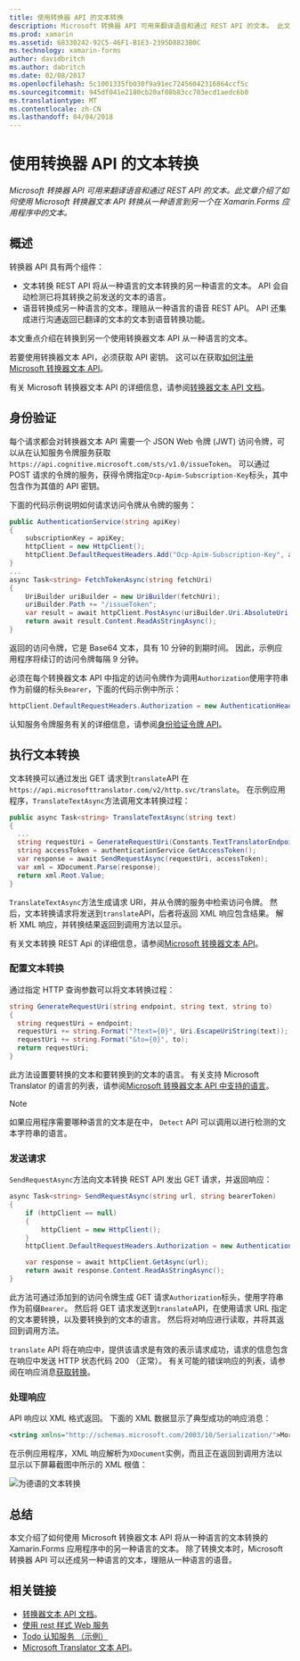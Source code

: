 ```yaml
---
title: 使用转换器 API 的文本转换
description: Microsoft 转换器 API 可用来翻译语音和通过 REST API 的文本。 此文章介绍了如何使用 Microsoft 转换器文本 API 转换从一种语言到另一个在 Xamarin.Forms 应用程序中的文本。
ms.prod: xamarin
ms.assetid: 68330242-92C5-46F1-B1E3-2395D8823B0C
ms.technology: xamarin-forms
author: davidbritch
ms.author: dabritch
ms.date: 02/08/2017
ms.openlocfilehash: 5c1001335fb030f9a91ec72456042316864ccf5c
ms.sourcegitcommit: 945df041e2180cb20af08b83cc703ecd1aedc6b0
ms.translationtype: MT
ms.contentlocale: zh-CN
ms.lasthandoff: 04/04/2018
---
```

# <a name="text-translation-using-the-translator-api"></a>使用转换器 API 的文本转换

_Microsoft 转换器 API 可用来翻译语音和通过 REST API 的文本。此文章介绍了如何使用 Microsoft 转换器文本 API 转换从一种语言到另一个在 Xamarin.Forms 应用程序中的文本。_

## <a name="overview"></a>概述

转换器 API 具有两个组件：

- 文本转换 REST API 将从一种语言的文本转换的另一种语言的文本。 API 会自动检测已将其转换之前发送的文本的语言。
- 语音转换成另一种语言的文本，理赔从一种语言的语音 REST API。 API 还集成进行沟通返回已翻译的文本的文本到语音转换功能。

本文重点介绍在转换到另一个使用转换器文本 API 从一种语言的文本。

若要使用转换器文本 API，必须获取 API 密钥。 这可以在获取[如何注册 Microsoft 转换器文本 API](/azure/cognitive-services/translator/translator-text-how-to-signup/)。

有关 Microsoft 转换器文本 API 的详细信息，请参阅[转换器文本 API 文档](/azure/cognitive-services/translator/)。

## <a name="authentication"></a>身份验证

每个请求都会对转换器文本 API 需要一个 JSON Web 令牌 (JWT) 访问令牌，可以从在认知服务令牌服务获取`https://api.cognitive.microsoft.com/sts/v1.0/issueToken`。 可以通过 POST 请求的令牌的服务，获得令牌指定`Ocp-Apim-Subscription-Key`标头，其中包含作为其值的 API 密钥。

下面的代码示例说明如何请求访问令牌从令牌的服务：

```csharp
public AuthenticationService(string apiKey)
{
    subscriptionKey = apiKey;
    httpClient = new HttpClient();
    httpClient.DefaultRequestHeaders.Add("Ocp-Apim-Subscription-Key", apiKey);
}
...
async Task<string> FetchTokenAsync(string fetchUri)
{
    UriBuilder uriBuilder = new UriBuilder(fetchUri);
    uriBuilder.Path += "/issueToken";
    var result = await httpClient.PostAsync(uriBuilder.Uri.AbsoluteUri, null);
    return await result.Content.ReadAsStringAsync();
}
```

返回的访问令牌，它是 Base64 文本，具有 10 分钟的到期时间。 因此，示例应用程序将续订的访问令牌每隔 9 分钟。

必须在每个转换器文本 API 中指定的访问令牌作为调用`Authorization`使用字符串作为前缀的标头`Bearer`，下面的代码示例中所示：

```csharp
httpClient.DefaultRequestHeaders.Authorization = new AuthenticationHeaderValue("Bearer", bearerToken);
```

认知服务令牌服务有关的详细信息，请参阅[身份验证令牌 API](http://docs.microsofttranslator.com/oauth-token.html)。

## <a name="performing-text-translation"></a>执行文本转换

文本转换可以通过发出 GET 请求到`translate`API 在`https://api.microsofttranslator.com/v2/http.svc/translate`。 在示例应用程序，`TranslateTextAsync`方法调用文本转换过程：

```csharp
public async Task<string> TranslateTextAsync(string text)
{
  ...
  string requestUri = GenerateRequestUri(Constants.TextTranslatorEndpoint, text, "en", "de");
  string accessToken = authenticationService.GetAccessToken();
  var response = await SendRequestAsync(requestUri, accessToken);
  var xml = XDocument.Parse(response);
  return xml.Root.Value;
}
```

`TranslateTextAsync`方法生成请求 URI，并从令牌的服务中检索访问令牌。 然后，文本转换请求将发送到`translate`API，后者将返回 XML 响应包含结果。 解析 XML 响应，并转换结果返回到调用方法以显示。

有关文本转换 REST Api 的详细信息，请参阅[Microsoft 转换器文本 API](http://docs.microsofttranslator.com/text-translate.html)。

### <a name="configuring-text-translation"></a>配置文本转换

通过指定 HTTP 查询参数可以将文本转换过程：

```csharp
string GenerateRequestUri(string endpoint, string text, string to)
{
  string requestUri = endpoint;
  requestUri += string.Format("?text={0}", Uri.EscapeUriString(text));
  requestUri += string.Format("&to={0}", to);
  return requestUri;
}
```

此方法设置要转换的文本和要转换到的文本的语言。 有关支持 Microsoft Translator 的语言的列表，请参阅[Microsoft 转换器文本 API 中支持的语言](/azure/cognitive-services/translator/languages/)。

> [!NOTE]
> 如果应用程序需要哪种语言的文本是在中， `Detect` API 可以调用以进行检测的文本字符串的语言。

### <a name="sending-the-request"></a>发送请求

`SendRequestAsync`方法向文本转换 REST API 发出 GET 请求，并返回响应：

```csharp
async Task<string> SendRequestAsync(string url, string bearerToken)
{
    if (httpClient == null)
    {
        httpClient = new HttpClient();
    }
    httpClient.DefaultRequestHeaders.Authorization = new AuthenticationHeaderValue("Bearer", bearerToken);

    var response = await httpClient.GetAsync(url);
    return await response.Content.ReadAsStringAsync();
}
```

此方法可通过添加到的访问令牌生成 GET 请求`Authorization`标头，使用字符串作为前缀`Bearer`。 然后将 GET 请求发送到`translate`API，在使用请求 URL 指定的文本要转换，以及要转换到的文本的语言。 然后将对响应进行读取，并将其返回到调用方法。

`translate` API 将在响应中，提供该请求是有效的表示请求成功，请求的信息包含在响应中发送 HTTP 状态代码 200 （正常）。 有关可能的错误响应的列表，请参阅在响应消息[获取转换](http://docs.microsofttranslator.com/text-translate.html#!/default/get_Translate)。

### <a name="processing-the-response"></a>处理响应

API 响应以 XML 格式返回。 下面的 XML 数据显示了典型成功的响应消息：

```xml
<string xmlns="http://schemas.microsoft.com/2003/10/Serialization/">Morgen kaufen gehen ein</string>
```

在示例应用程序，XML 响应解析为`XDocument`实例，而且正在返回到调用方法以显示以下屏幕截图中所示的 XML 根值：

![](text-translation-images/text-translation.png "为德语的文本转换")

## <a name="summary"></a>总结

本文介绍了如何使用 Microsoft 转换器文本 API 将从一种语言的文本转换的 Xamarin.Forms 应用程序中的另一种语言的文本。 除了转换文本时，Microsoft 转换器 API 可以还成另一种语言的文本，理赔从一种语言的语音。

## <a name="related-links"></a>相关链接

- [转换器文本 API 文档](/azure/cognitive-services/translator/)。
- [使用 rest 样式 Web 服务](~/xamarin-forms/data-cloud/consuming/rest.md)
- [Todo 认知服务 （示例）](https://developer.xamarin.com/samples/xamarin-forms/WebServices/TodoCognitiveServices/)
- [Microsoft Translator 文本 API](http://docs.microsofttranslator.com/text-translate.html)。
